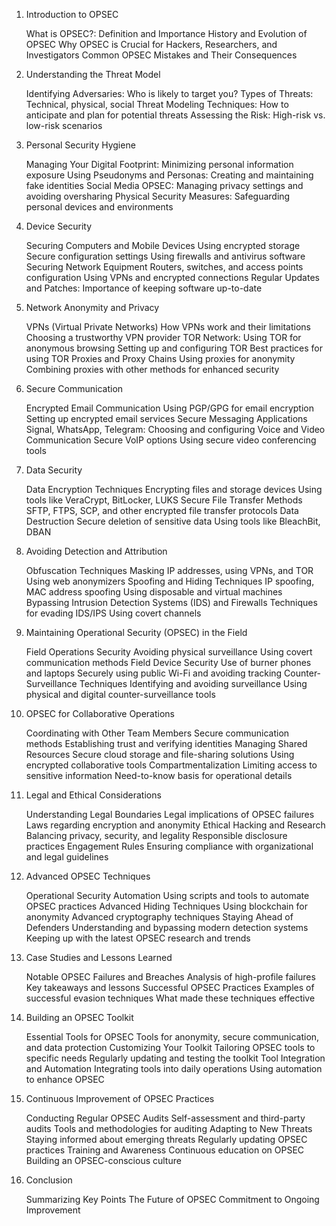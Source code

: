 1. Introduction to OPSEC

    What is OPSEC?: Definition and Importance
    History and Evolution of OPSEC
    Why OPSEC is Crucial for Hackers, Researchers, and Investigators
    Common OPSEC Mistakes and Their Consequences

2. Understanding the Threat Model

    Identifying Adversaries: Who is likely to target you?
    Types of Threats: Technical, physical, social
    Threat Modeling Techniques: How to anticipate and plan for potential threats
    Assessing the Risk: High-risk vs. low-risk scenarios

3. Personal Security Hygiene

    Managing Your Digital Footprint: Minimizing personal information exposure
    Using Pseudonyms and Personas: Creating and maintaining fake identities
    Social Media OPSEC: Managing privacy settings and avoiding oversharing
    Physical Security Measures: Safeguarding personal devices and environments

4. Device Security

    Securing Computers and Mobile Devices
        Using encrypted storage
        Secure configuration settings
        Using firewalls and antivirus software
    Securing Network Equipment
        Routers, switches, and access points configuration
        Using VPNs and encrypted connections
    Regular Updates and Patches: Importance of keeping software up-to-date

5. Network Anonymity and Privacy

    VPNs (Virtual Private Networks)
        How VPNs work and their limitations
        Choosing a trustworthy VPN provider
    TOR Network: Using TOR for anonymous browsing
        Setting up and configuring TOR
        Best practices for using TOR
    Proxies and Proxy Chains
        Using proxies for anonymity
        Combining proxies with other methods for enhanced security

6. Secure Communication

    Encrypted Email Communication
        Using PGP/GPG for email encryption
        Setting up encrypted email services
    Secure Messaging Applications
        Signal, WhatsApp, Telegram: Choosing and configuring
    Voice and Video Communication
        Secure VoIP options
        Using secure video conferencing tools

7. Data Security

    Data Encryption Techniques
        Encrypting files and storage devices
        Using tools like VeraCrypt, BitLocker, LUKS
    Secure File Transfer Methods
        SFTP, FTPS, SCP, and other encrypted file transfer protocols
    Data Destruction
        Secure deletion of sensitive data
        Using tools like BleachBit, DBAN

8. Avoiding Detection and Attribution

    Obfuscation Techniques
        Masking IP addresses, using VPNs, and TOR
        Using web anonymizers
    Spoofing and Hiding Techniques
        IP spoofing, MAC address spoofing
        Using disposable and virtual machines
    Bypassing Intrusion Detection Systems (IDS) and Firewalls
        Techniques for evading IDS/IPS
        Using covert channels

9. Maintaining Operational Security (OPSEC) in the Field

    Field Operations Security
        Avoiding physical surveillance
        Using covert communication methods
    Field Device Security
        Use of burner phones and laptops
        Securely using public Wi-Fi and avoiding tracking
    Counter-Surveillance Techniques
        Identifying and avoiding surveillance
        Using physical and digital counter-surveillance tools

10. OPSEC for Collaborative Operations

    Coordinating with Other Team Members
        Secure communication methods
        Establishing trust and verifying identities
    Managing Shared Resources
        Secure cloud storage and file-sharing solutions
        Using encrypted collaborative tools
    Compartmentalization
        Limiting access to sensitive information
        Need-to-know basis for operational details

11. Legal and Ethical Considerations

    Understanding Legal Boundaries
        Legal implications of OPSEC failures
        Laws regarding encryption and anonymity
    Ethical Hacking and Research
        Balancing privacy, security, and legality
        Responsible disclosure practices
    Engagement Rules
        Ensuring compliance with organizational and legal guidelines

12. Advanced OPSEC Techniques

    Operational Security Automation
        Using scripts and tools to automate OPSEC practices
    Advanced Hiding Techniques
        Using blockchain for anonymity
        Advanced cryptography techniques
    Staying Ahead of Defenders
        Understanding and bypassing modern detection systems
        Keeping up with the latest OPSEC research and trends

13. Case Studies and Lessons Learned

    Notable OPSEC Failures and Breaches
        Analysis of high-profile failures
        Key takeaways and lessons
    Successful OPSEC Practices
        Examples of successful evasion techniques
        What made these techniques effective

14. Building an OPSEC Toolkit

    Essential Tools for OPSEC
        Tools for anonymity, secure communication, and data protection
    Customizing Your Toolkit
        Tailoring OPSEC tools to specific needs
        Regularly updating and testing the toolkit
    Tool Integration and Automation
        Integrating tools into daily operations
        Using automation to enhance OPSEC

15. Continuous Improvement of OPSEC Practices

    Conducting Regular OPSEC Audits
        Self-assessment and third-party audits
        Tools and methodologies for auditing
    Adapting to New Threats
        Staying informed about emerging threats
        Regularly updating OPSEC practices
    Training and Awareness
        Continuous education on OPSEC
        Building an OPSEC-conscious culture

16. Conclusion

    Summarizing Key Points
    The Future of OPSEC
    Commitment to Ongoing Improvement